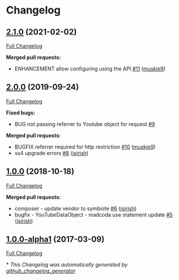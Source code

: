 # Changelog

## [2.1.0](https://github.com/dynamic/silverstripe-youtube-integration/tree/2.1.0) (2021-02-02)

[Full Changelog](https://github.com/dynamic/silverstripe-youtube-integration/compare/2.0.0...2.1.0)

**Merged pull requests:**

- ENHANCEMENT allow configuring using the API [\#11](https://github.com/dynamic/silverstripe-youtube-integration/pull/11) ([muskie9](https://github.com/muskie9))

## [2.0.0](https://github.com/dynamic/silverstripe-youtube-integration/tree/2.0.0) (2019-09-24)

[Full Changelog](https://github.com/dynamic/silverstripe-youtube-integration/compare/1.0.0...2.0.0)

**Fixed bugs:**

- BUG not passing referrer to Youtube object for request [\#9](https://github.com/dynamic/silverstripe-youtube-integration/issues/9)

**Merged pull requests:**

- BUGFIX referrer required for http restriction [\#10](https://github.com/dynamic/silverstripe-youtube-integration/pull/10) ([muskie9](https://github.com/muskie9))
- ss4 upgrade errors [\#8](https://github.com/dynamic/silverstripe-youtube-integration/pull/8) ([jsirish](https://github.com/jsirish))

## [1.0.0](https://github.com/dynamic/silverstripe-youtube-integration/tree/1.0.0) (2018-10-18)

[Full Changelog](https://github.com/dynamic/silverstripe-youtube-integration/compare/1.0.0-alpha1...1.0.0)

**Merged pull requests:**

- composer - update vendor to symbiote [\#6](https://github.com/dynamic/silverstripe-youtube-integration/pull/6) ([jsirish](https://github.com/jsirish))
- bugfix - YouTubeDataObject - madcoda use statement update [\#5](https://github.com/dynamic/silverstripe-youtube-integration/pull/5) ([jsirish](https://github.com/jsirish))

## [1.0.0-alpha1](https://github.com/dynamic/silverstripe-youtube-integration/tree/1.0.0-alpha1) (2017-03-09)

[Full Changelog](https://github.com/dynamic/silverstripe-youtube-integration/compare/82e7abde6fa037f8195f150052746c533d7cb080...1.0.0-alpha1)



\* *This Changelog was automatically generated by [github_changelog_generator](https://github.com/github-changelog-generator/github-changelog-generator)*
